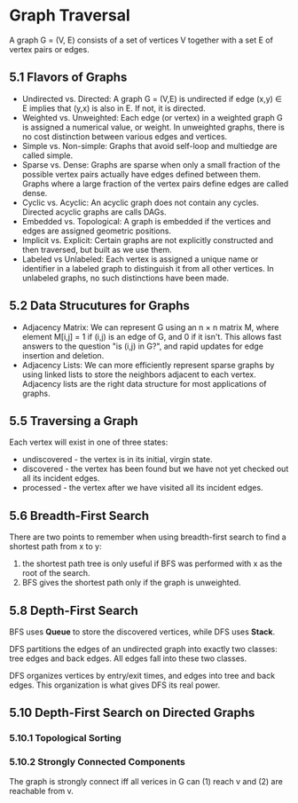 Graph Traversal
===============

A graph G = (V, E) consists of a set of vertices V together with a set E of vertex pairs or edges.

5.1 Flavors of Graphs
---------------------

* Undirected vs. Directed: A graph G = (V,E) is undirected if edge (x,y) &isin; E implies that (y,x) is also in E. If not, it is directed.
* Weighted vs. Unweighted: Each edge (or vertex) in a weighted graph G is assigned a numerical value, or weight. In unweighted graphs, there is no cost distinction between various edges and vertices.
* Simple vs. Non-simple: Graphs that avoid self-loop and multiedge are called simple.
* Sparse vs. Dense: Graphs are sparse when only a small fraction of the possible vertex pairs actually have edges defined between them. Graphs where a large fraction of the vertex pairs define edges are called dense.
* Cyclic vs. Acyclic: An acyclic graph does not contain any cycles. Directed acyclic graphs are calls DAGs.
* Embedded vs. Topological: A graph is embedded if the vertices and edges are assigned geometric positions.
* Implicit vs. Explicit: Certain graphs are not explicitly constructed and then traversed, but built as we use them.
* Labeled vs Unlabeled: Each vertex is assigned a unique name or identifier in a labeled graph to distinguish it from all other vertices. In unlabeled graphs, no such distinctions have been made.

5.2 Data Strucutures for Graphs
-------------------------------

* Adjacency Matrix: We can represent G using an n &times; n matrix M, where element M[i,j] = 1 if (i,j) is an edge of G, and 0 if it isn't. This allows fast answers to the question "is (i,j) in G?", and rapid updates for edge insertion and deletion.
* Adjacency Lists: We can more efficiently represent sparse graphs by using linked lists to store the neighbors adjacent to each vertex. Adjacency lists are the right data structure for most applications of graphs.

5.5 Traversing a Graph
----------------------

Each vertex will exist in one of three states:
* undiscovered - the vertex is in its initial, virgin state.
* discovered - the vertex has been found but we have not yet checked out all its incident edges.
* processed - the vertex after we have visited all its incident edges.

5.6 Breadth-First Search
------------------------

There are two points to remember when using breadth-first search to find a shortest path from x to y:
1. the shortest path tree is only useful if BFS was performed with x as the root of the search.
2. BFS gives the shortest path only if the graph is unweighted.

5.8 Depth-First Search
----------------------

BFS uses **Queue** to store the discovered vertices, while DFS uses **Stack**.

DFS partitions the edges of an undirected graph into exactly two classes: tree edges and back edges. All edges fall into these two classes.

DFS organizes vertices by entry/exit times, and edges into tree and back edges. This organization is what gives DFS its real power.

5.10 Depth-First Search on Directed Graphs
------------------------------------------

### 5.10.1 Topological Sorting

### 5.10.2 Strongly Connected Components

The graph is strongly connect iff all verices in G can (1) reach v and (2) are reachable from v.

